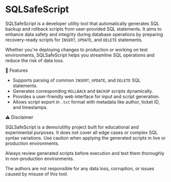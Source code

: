 # SQLSafeScript

SQLSafeScript is a developer utility tool that automatically generates SQL backup and rollback scripts from user-provided SQL statements. It aims to enhance data safety and integrity during database operations by preparing recovery-ready scripts for `INSERT`, `UPDATE`, and `DELETE` statements.

Whether you're deploying changes to production or working on test environments, SQLSafeScript helps you streamline SQL operations and reduce the risk of data loss.

🔧 Features
- Supports parsing of common `INSERT`, `UPDATE`, and `DELETE` SQL statements.
- Generates corresponding `ROLLBACK` and `BACKUP` scripts dynamically.
- Provides a user-friendly web interface for input and script generation.
- Allows script export in `.txt` format with metadata like author, ticket ID, and timestamps.


⚠️ Disclaimer

SQLSafeScript is a demo/utility project built for educational and experimental purposes. It does not cover all edge cases or complex SQL syntax variations. Use caution when applying the generated scripts in live or production environments.

Always review generated scripts before execution and test them thoroughly in non-production environments.

The authors are not responsible for any data loss, corruption, or issues caused by misuse of this tool.
